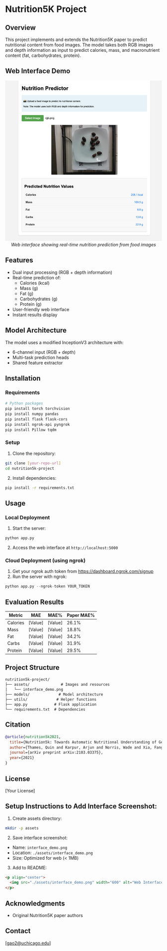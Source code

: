 



# Nutrition5K Project

## Overview
This project implements and extends the Nutrition5K paper to predict nutritional content from food images. The model takes both RGB images and depth information as input to predict calories, mass, and macronutrient content (fat, carbohydrates, protein).

## Web Interface Demo

<p align="center">
  <img src="./interface.png" width="600" alt="Web Interface Demo">
  <br>
  <em>Web interface showing real-time nutrition prediction from food images</em>
</p>

## Features
- Dual input processing (RGB + depth information)
- Real-time prediction of:
  - Calories (kcal)
  - Mass (g)
  - Fat (g)
  - Carbohydrates (g)
  - Protein (g)
- User-friendly web interface
- Instant results display

## Model Architecture
The model uses a modified InceptionV3 architecture with:
- 6-channel input (RGB + depth)
- Multi-task prediction heads
- Shared feature extractor

## Installation

### Requirements
```bash
# Python packages
pip install torch torchvision
pip install numpy pandas
pip install flask flask-cors
pip install ngrok-api pyngrok
pip install Pillow tqdm
```

### Setup
1. Clone the repository:
```bash
git clone [your-repo-url]
cd nutrition5k-project
```

2. Install dependencies:
```bash
pip install -r requirements.txt
```

## Usage

### Local Deployment
1. Start the server:
```python
python app.py
```

2. Access the web interface at `http://localhost:5000`

### Cloud Deployment (using ngrok)
1. Get your ngrok auth token from https://dashboard.ngrok.com/signup
2. Run the server with ngrok:
```python
python app.py --ngrok-token YOUR_TOKEN
```

## Evaluation Results

| Metric    | MAE    | MAE%   | Paper MAE% |
|-----------|--------|--------|------------|
| Calories  | [Value]| [Value]| 26.1%      |
| Mass      | [Value]| [Value]| 18.8%      |
| Fat       | [Value]| [Value]| 34.2%      |
| Carbs     | [Value]| [Value]| 31.9%      |
| Protein   | [Value]| [Value]| 29.5%      |

## Project Structure
```
nutrition5k-project/
├── assets/              # Images and resources
│   └── interface_demo.png
├── models/             # Model architecture
├── utils/             # Helper functions
├── app.py            # Flask application
└── requirements.txt  # Dependencies
```

## Citation
```bibtex
@article{nutrition5k2021,
  title={Nutrition5k: Towards Automatic Nutritional Understanding of Generic Food},
  author={Thames, Quin and Karpur, Arjun and Norris, Wade and Xia, Fangting and Panait, Liviu and Weyand, Tobias and Sim, Jack},
  journal={arXiv preprint arXiv:2103.03375},
  year={2021}
}
```

## License
[Your License]

## Setup Instructions to Add Interface Screenshot:

1. Create assets directory:
```bash
mkdir -p assets
```

2. Save interface screenshot:
- Name: `interface_demo.png`
- Location: `./assets/interface_demo.png`
- Size: Optimized for web (< 1MB)

3. Add to README:
```markdown
<p align="center">
  <img src="./assets/interface_demo.png" width="600" alt="Web Interface Demo">
</p>
```

## Acknowledgments
- Original Nutrition5K paper authors


## Contact
[gao2@uchicago.edu]
